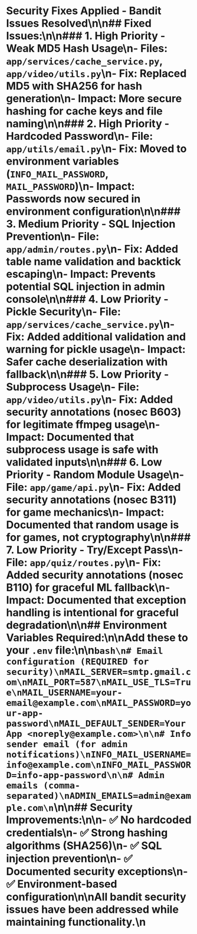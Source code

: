 # Security Fixes Applied - Bandit Issues Resolved\n\n## Fixed Issues:\n\n### 1. **High Priority - Weak MD5 Hash Usage**\n- **Files**: `app/services/cache_service.py`, `app/video/utils.py`\n- **Fix**: Replaced MD5 with SHA256 for hash generation\n- **Impact**: More secure hashing for cache keys and file naming\n\n### 2. **High Priority - Hardcoded Password**\n- **File**: `app/utils/email.py`\n- **Fix**: Moved to environment variables (`INFO_MAIL_PASSWORD`, `MAIL_PASSWORD`)\n- **Impact**: Passwords now secured in environment configuration\n\n### 3. **Medium Priority - SQL Injection Prevention**\n- **File**: `app/admin/routes.py`\n- **Fix**: Added table name validation and backtick escaping\n- **Impact**: Prevents potential SQL injection in admin console\n\n### 4. **Low Priority - Pickle Security**\n- **File**: `app/services/cache_service.py`\n- **Fix**: Added additional validation and warning for pickle usage\n- **Impact**: Safer cache deserialization with fallback\n\n### 5. **Low Priority - Subprocess Usage**\n- **File**: `app/video/utils.py`\n- **Fix**: Added security annotations (nosec B603) for legitimate ffmpeg usage\n- **Impact**: Documented that subprocess usage is safe with validated inputs\n\n### 6. **Low Priority - Random Module Usage**\n- **File**: `app/game/api.py`\n- **Fix**: Added security annotations (nosec B311) for game mechanics\n- **Impact**: Documented that random usage is for games, not cryptography\n\n### 7. **Low Priority - Try/Except Pass**\n- **File**: `app/quiz/routes.py`\n- **Fix**: Added security annotations (nosec B110) for graceful ML fallback\n- **Impact**: Documented that exception handling is intentional for graceful degradation\n\n## Environment Variables Required:\n\nAdd these to your `.env` file:\n\n```bash\n# Email configuration (REQUIRED for security)\nMAIL_SERVER=smtp.gmail.com\nMAIL_PORT=587\nMAIL_USE_TLS=True\nMAIL_USERNAME=your-email@example.com\nMAIL_PASSWORD=your-app-password\nMAIL_DEFAULT_SENDER=Your App <noreply@example.com>\n\n# Info sender email (for admin notifications)\nINFO_MAIL_USERNAME=info@example.com\nINFO_MAIL_PASSWORD=info-app-password\n\n# Admin emails (comma-separated)\nADMIN_EMAILS=admin@example.com\n```\n\n## Security Improvements:\n\n- ✅ **No hardcoded credentials**\n- ✅ **Strong hashing algorithms (SHA256)**\n- ✅ **SQL injection prevention**\n- ✅ **Documented security exceptions**\n- ✅ **Environment-based configuration**\n\nAll bandit security issues have been addressed while maintaining functionality.\n